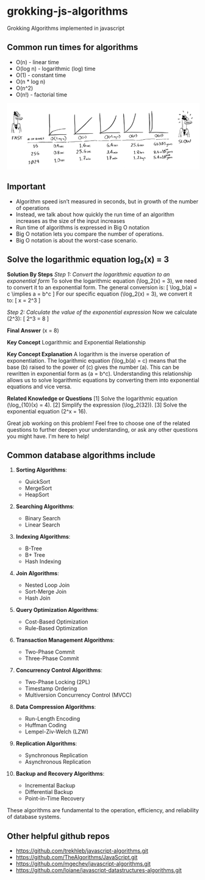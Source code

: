 # grokking-js-algorithms

Grokking Algorithms implemented in javascript

## Common run times for algorithms

- O(n) - linear time
- O(log n) - logarithmic (log) time
- O(1) - constant time
- O(n \* log n)
- O(n^2)
- O(n!) - factorial time

![Graph](image.png)

## Important

- Algorithm speed isn’t measured in seconds, but in growth of the number of operations
- Instead, we talk about how quickly the run time of an algorithm increases as the size of the input increases
- Run time of algorithms is expressed in Big O notation
- Big O notation lets you compare the number of operations.
- Big O notation is about the worst-case scenario.

## Solve the logarithmic equation log₂(x) = 3

**Solution By Steps**
_Step 1: Convert the logarithmic equation to an exponential form_
To solve the logarithmic equation \(\log_2(x) = 3\), we need to convert it to an exponential form. The general conversion is:
\[
\log_b(a) = c \implies a = b^c
\]
For our specific equation \(\log_2(x) = 3\), we convert it to:
\[
x = 2^3
\]

_Step 2: Calculate the value of the exponential expression_
Now we calculate \(2^3\):
\[
2^3 = 8
\]

**Final Answer**
\(x = 8\)

**Key Concept**
Logarithmic and Exponential Relationship

**Key Concept Explanation**
A logarithm is the inverse operation of exponentiation. The logarithmic equation \(\log_b(a) = c\) means that the base \(b\) raised to the power of \(c\) gives the number \(a\). This can be rewritten in exponential form as \(a = b^c\). Understanding this relationship allows us to solve logarithmic equations by converting them into exponential equations and vice versa.

**Related Knowledge or Questions**
[1] Solve the logarithmic equation \(\log\_{10}(x) = 4\).
[2] Simplify the expression \(\log_2(32)\).
[3] Solve the exponential equation \(2^x = 16\).

Great job working on this problem! Feel free to choose one of the related questions to further deepen your understanding, or ask any other questions you might have. I'm here to help!

## Common database algorithms include

1. **Sorting Algorithms**:

   - QuickSort
   - MergeSort
   - HeapSort

2. **Searching Algorithms**:

   - Binary Search
   - Linear Search

3. **Indexing Algorithms**:

   - B-Tree
   - B+ Tree
   - Hash Indexing

4. **Join Algorithms**:

   - Nested Loop Join
   - Sort-Merge Join
   - Hash Join

5. **Query Optimization Algorithms**:

   - Cost-Based Optimization
   - Rule-Based Optimization

6. **Transaction Management Algorithms**:

   - Two-Phase Commit
   - Three-Phase Commit

7. **Concurrency Control Algorithms**:

   - Two-Phase Locking (2PL)
   - Timestamp Ordering
   - Multiversion Concurrency Control (MVCC)

8. **Data Compression Algorithms**:

   - Run-Length Encoding
   - Huffman Coding
   - Lempel-Ziv-Welch (LZW)

9. **Replication Algorithms**:

   - Synchronous Replication
   - Asynchronous Replication

10. **Backup and Recovery Algorithms**:
    - Incremental Backup
    - Differential Backup
    - Point-in-Time Recovery

These algorithms are fundamental to the operation, efficiency, and reliability of database systems.

## Other helpful github repos

- https://github.com/trekhleb/javascript-algorithms.git
- https://github.com/TheAlgorithms/JavaScript.git
- https://github.com/mgechev/javascript-algorithms.git
- https://github.com/loiane/javascript-datastructures-algorithms.git
